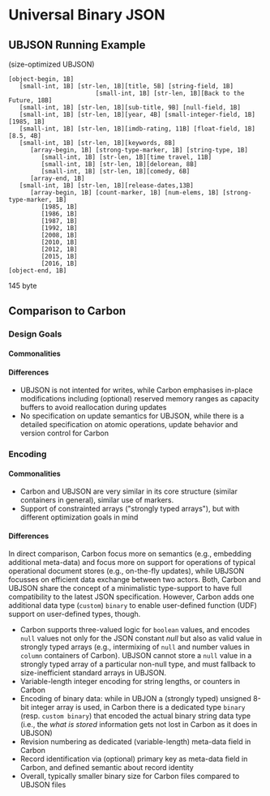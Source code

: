 # Universal Binary JSON

## UBJSON Running Example


(size-optimized UBJSON)

```
[object-begin, 1B]
   [small-int, 1B] [str-len, 1B][title, 5B] [string-field, 1B]
                        [small-int, 1B] [str-len, 1B][Back to the Future, 18B]
   [small-int, 1B] [str-len, 1B][sub-title, 9B] [null-field, 1B]
   [small-int, 1B] [str-len, 1B][year, 4B] [small-integer-field, 1B][1985, 1B]
   [small-int, 1B] [str-len, 1B][imdb-rating, 11B] [float-field, 1B][8.5, 4B]
   [small-int, 1B] [str-len, 1B][keywords, 8B] 
      [array-begin, 1B] [strong-type-marker, 1B] [string-type, 1B]
         [small-int, 1B] [str-len, 1B][time travel, 11B] 
         [small-int, 1B] [str-len, 1B][delorean, 8B]       
         [small-int, 1B] [str-len, 1B][comedy, 6B]            
      [array-end, 1B]
   [small-int, 1B] [str-len, 1B][release-dates,13B] 
      [array-begin, 1B] [count-marker, 1B] [num-elems, 1B] [strong-type-marker, 1B]
         [1985, 1B] 
         [1986, 1B] 
         [1987, 1B]
         [1992, 1B] 
         [2008, 1B] 
         [2010, 1B]
         [2012, 1B]
         [2015, 1B]
         [2016, 1B]
[object-end, 1B]  
```

145 byte

## Comparison to Carbon

### Design Goals

#### Commonalities

#### Differences

- UBJSON is not intented for writes, while Carbon emphasises in-place modifications including (optional) reserved memory ranges as capacity buffers to avoid reallocation during updates
- No specification on update semantics for UBJSON, while there is a detailed specification on atomic operations, update behavior and version control for Carbon

### Encoding

#### Commonalities

- Carbon and UBJSON are very similar in its core structure (similar containers in general), similar use of markers. 
- Support of constrainted arrays ("strongly typed arrays"), but with different optimization goals in mind

#### Differences

In direct comparison, Carbon focus more on semantics (e.g., embedding additional meta-data) and focus more on support for operations of typical operational document stores (e.g., on-the-fly updates), while UBJSON focusses on efficient data exchange between two actors. Both, Carbon and UBJSON share the concept of a minimalistic type-support to have full compatibility to the latest JSON specification. However, Carbon adds one additional data type (`custom`) `binary` to enable user-defined function (UDF) support on user-defined types, though.

- Carbon supports three-valued logic for `boolean` values, and encodes `null` values not only for the JSON constant *null* but also as valid value in strongly typed arrays (e.g., intermixing of `null` and number values in `column` containers of Carbon). UBJSON cannot store a `null` value in a strongly typed array of a particular non-null type, and must fallback to size-inefficient standard arrays in UBJSON. 
- Variable-length integer encoding for string lengths, or counters in Carbon
- Encoding of binary data: while in UBJON a (strongly typed) unsigned 8-bit integer array is used, in Carbon there is a dedicated type `binary` (resp. `custom binary`) that encoded the actual binary string data type (i.e., the *what is stored* information gets not lost in Carbon as it does in UBJSON)
- Revision numbering as dedicated (variable-length) meta-data field in Carbon
- Record identification via (optional) primary key as meta-data field in Carbon, and defined semantic about record identity
- Overall, typically smaller binary size for Carbon files compared to UBJSON files
